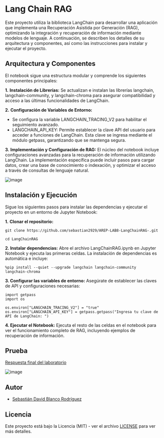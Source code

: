 # Lang Chain RAG

Este proyecto utiliza la biblioteca LangChain para desarrollar una aplicación que implementa una Recuperación Asistida por Generación (RAG), optimizando la integración y recuperación de información mediante modelos de lenguaje. A continuación, se describen los detalles de su arquitectura y componentes, así como las instrucciones para instalar y ejecutar el proyecto.

## Arquitectura y Componentes

El notebook sigue una estructura modular y comprende los siguientes componentes principales:

**1.**  **Instalación de Librerías:** Se actualizan e instalan las librerías langchain, langchain-community, y langchain-chroma para asegurar compatibilidad y acceso a las últimas funcionalidades de LangChain.

**2.** **Configuración de Variables de Entorno:**
- Se configura la variable LANGCHAIN_TRACING_V2 para habilitar el seguimiento avanzado.
- LANGCHAIN_API_KEY: Permite establecer la clave API del usuario para acceder a funciones de LangChain. Esta clave se ingresa mediante el módulo getpass, garantizando que se mantenga segura.

**3.** **Implementación y Configuración de RAG:** El núcleo del notebook incluye configuraciones avanzadas para la recuperación de información utilizando LangChain. La implementación específica puede incluir pasos para cargar datos, crear una base de conocimiento o indexación, y optimizar el acceso a través de consultas de lenguaje natural.

![image](https://github.com/user-attachments/assets/b1b80e09-21ab-4838-a193-e4989c2b1b74)


## Instalación y Ejecución
Sigue los siguientes pasos para instalar las dependencias y ejecutar el proyecto en un entorno de Jupyter Notebook:

**1.** **Clonar el repositorio:**
``` 
git clone https://github.com/sebastian2929/AREP-LAB8-LangChainRAG-.git

cd LangChainRAG
```
**2. Instalar dependencias:**
Abre el archivo LangChainRAG.ipynb en Jupyter Notebook y ejecuta las primeras celdas. La instalación de dependencias es automática e incluye:
```
%pip install --quiet --upgrade langchain langchain-community langchain-chroma
```

**3. Configurar las variables de entorno:**
Asegúrate de establecer las claves de API y configuraciones necesarias:
```
import getpass
import os

os.environ["LANGCHAIN_TRACING_V2"] = "true"
os.environ["LANGCHAIN_API_KEY"] = getpass.getpass("Ingresa tu clave de API de LangChain: ")
```

**4. Ejecutar el Notebook:**
Ejecuta el resto de las celdas en el notebook para ver el funcionamiento completo de RAG, incluyendo ejemplos de recuperación de información.

## Prueba

[Respuesta final del laboratorio](RespuestaFinal.txt)

![image](https://github.com/user-attachments/assets/bf4a6e4c-e642-40cc-b202-1b23ecaed234)


## Autor

- [Sebastián David Blanco Rodríguez](https://github.com/Sebastian2929)


## Licencia


Este proyecto está bajo la Licencia (MIT) - ver el archivo [LICENSE](LICENSE.md) para ver más detalles.
